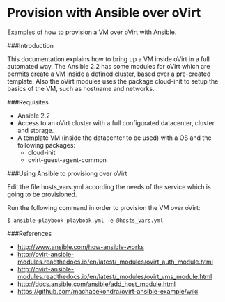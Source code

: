 # Provision with Ansible over oVirt

Examples of how to provision a VM over oVirt with Ansible.


###Introduction

This documentation explains how to bring up a VM inside oVirt in a full automated way.
The Ansible 2.2 has some modules for oVirt which are permits create a VM inside a defined cluster, based over a pre-created template.
Also the oVirt modules uses the package cloud-init to setup the basics of the VM, such as hostname and networks.


###Requisites

- Ansible 2.2
- Access to an oVirt cluster with a full configurated datacenter, cluster and storage.
- A template VM (inside the datacenter to be used) with a OS and the following packages:
    - cloud-init
    - ovirt-guest-agent-common


###Using Ansible to provisiong over oVirt

Edit the file hosts_vars.yml according the needs of the service which is going to be provisioned.

Run the following command in order to provision the VM over oVirt:

```
$ ansible-playbook playbook.yml -e @hosts_vars.yml
```

###References

* http://www.ansible.com/how-ansible-works
* http://ovirt-ansible-modules.readthedocs.io/en/latest/_modules/ovirt_auth_module.html
* http://ovirt-ansible-modules.readthedocs.io/en/latest/_modules/ovirt_vms_module.html
* http://docs.ansible.com/ansible/add_host_module.html
* https://github.com/machacekondra/ovirt-ansible-example/wiki
